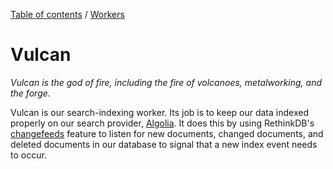 [Table of contents](../../readme.md) / [Workers](../intro.md)

# Vulcan

*Vulcan is the god of fire, including the fire of volcanoes, metalworking, and the forge.*

Vulcan is our search-indexing worker. Its job is to keep our data indexed properly on our search provider, [Algolia](https://www.algolia.com/). It does this by using RethinkDB's [changefeeds](https://rethinkdb.com/docs/changefeeds/javascript/) feature to listen for new documents, changed documents, and deleted documents in our database to signal that a new index event needs to occur.